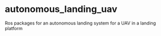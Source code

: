 # autonomous_landing_uav

Ros packages for an autonomous landing system for a UAV in a landing platform
